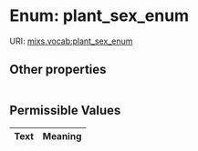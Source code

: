 
# Enum: plant_sex_enum




URI: [mixs.vocab:plant_sex_enum](https://w3id.org/mixs/vocab/plant_sex_enum)


## Other properties

|  |  |  |
| --- | --- | --- |

## Permissible Values

| Text | Meaning |
| :--- | --------: |

